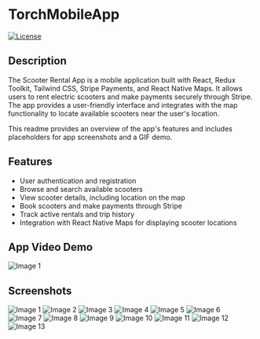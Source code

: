 # TorchMobileApp

[![License](https://img.shields.io/badge/license-MIT-blue.svg)](LICENSE)

## Description

The Scooter Rental App is a mobile application built with React, Redux Toolkit, Tailwind CSS, Stripe Payments, and React Native Maps. It allows users to rent electric scooters and make payments securely through Stripe. The app provides a user-friendly interface and integrates with the map functionality to locate available scooters near the user's location.

This readme provides an overview of the app's features and includes placeholders for app screenshots and a GIF demo.

## Features

- User authentication and registration
- Browse and search available scooters
- View scooter details, including location on the map
- Book scooters and make payments through Stripe
- Track active rentals and trip history
- Integration with React Native Maps for displaying scooter locations



## App Video Demo
![Image 1](./demo.gif)




## Screenshots

<!-- Replace the placeholders with actual screenshots of your app -->
![Image 1](./screenshots/0.png)
![Image 2](./screenshots/2.png)
![Image 3](./screenshots/3.png)
![Image 4](./screenshots/4.png)
![Image 5](./screenshots/5.png)
![Image 6](./screenshots/6.png)
![Image 7](./screenshots/7.png)
![Image 8](./screenshots/8.png)
![Image 9](./screenshots/9.png)
![Image 10](./screenshots/10.png)
![Image 11](./screenshots/11.png)
![Image 12](./screenshots/12.png)
![Image 13](./screenshots/13.png)



